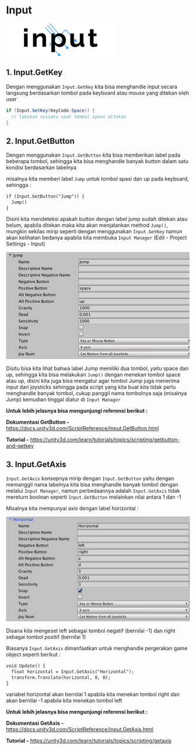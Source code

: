 # Input

<img src="input.png" width="300">

## 1. Input.GetKey

Dengan menggunakan `Input.GetKey` kita bisa menghandle input secara langsung berdasarkan tombol pada keyboard atau mouse yang ditekan oleh user

```csharp
if (Input.GetKey(KeyCode.Space)) {
  // lakukan sesuatu saat tombol space ditekan
}
```

## 2. Input.GetButton

Dengan menggunakan `Input.GetButton` kita bisa memberikan label pada beberapa tombol, sehingga kita bisa menghandle banyak button dalam satu kondisi berdasarkan labelnya

misalnya kita memberi label `Jump` untuk tombol spasi dan up pada keyboard, sehingga :

```
if (Input.GetButton("Jump")) {
  Jump()
}
```

Disini kita mendeteksi apakah button dengan label jump sudah ditekan atau belum, apabila ditekan maka kita akan menjalankan method `Jump()`, mungkin sekilas mirip seperti dengan menggunakan `Input.GetKey` namun akan kelihatan bedanya apabila kita membuka `Input Manager` (Edit - Project Settings - Input)

![input manager](input-manager.png)

Disitu bisa kita lihat bahwa label Jump memiliki dua tombol, yaitu space dan up, sehingga kita bisa melakukan `Jump()` dengan menekan tombol space atau up, disini kita juga bisa mengatur agar tombol Jump juga menerima input dari joysticks sehingga pada script yang kita buat kita tidak perlu menghandle banyak tombol, cukup panggil nama tombolnya saja (misalnya Jump) kemudian tinggal diatur di `Input Manager`

**Untuk lebih jelasnya bisa mengunjungi referensi berikut :**

**Dokumentasi GetButton -** https://docs.unity3d.com/ScriptReference/Input.GetButton.html

**Tutorial -**
https://unity3d.com/learn/tutorials/topics/scripting/getbutton-and-getkey

## 3. Input.GetAxis

`Input.GetAxis` konsepnya mirip dengan `Input.GetButton` yaitu dengan memanggil nama labelnya kita bisa menghandle banyak tombol dengan melalui `Input Manager`, namun perbedaannya adalah `Input.GetAxis` tidak mereturn boolean seperti `Input.GetButton` melainkan nilai antara 1 dan -1

Misalnya kita mempunyai axis dengan label horizontal :

![input manager horizontal](input-manager-horizontal.png)

Disana kita mengeset left sebagai tombol negatif (bernilai -1) dan right sebagai tombol positif (bernilai 1)

Biasanya `Input.GetAxis` dimanfaatkan untuk menghandle pergerakan game object seperti berikut :

```
void Update() {
  float horizontal = Input.GetAxis("Horizontal");
  transform.Translate(horizontal, 0, 0);
}
```

variabel horizontal akan bernilai 1 apabila kita menekan tombol right dan akan bernilai -1 apabila kita menekan tombol left

**Untuk lebih jelasnya bisa mengunjungi referensi berikut :**

**Dokumentasi GetAxis -** https://docs.unity3d.com/ScriptReference/Input.GetAxis.html

**Tutorial -**
https://unity3d.com/learn/tutorials/topics/scripting/getaxis
